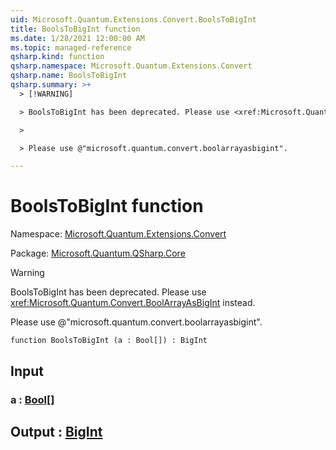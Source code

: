 ```yaml
---
uid: Microsoft.Quantum.Extensions.Convert.BoolsToBigInt
title: BoolsToBigInt function
ms.date: 1/28/2021 12:00:00 AM
ms.topic: managed-reference
qsharp.kind: function
qsharp.namespace: Microsoft.Quantum.Extensions.Convert
qsharp.name: BoolsToBigInt
qsharp.summary: >+
  > [!WARNING]

  > BoolsToBigInt has been deprecated. Please use <xref:Microsoft.Quantum.Convert.BoolArrayAsBigInt> instead.

  >

  > Please use @"microsoft.quantum.convert.boolarrayasbigint".

---
```


# BoolsToBigInt function

Namespace: [Microsoft.Quantum.Extensions.Convert](xref:Microsoft.Quantum.Extensions.Convert)

Package: [Microsoft.Quantum.QSharp.Core](https://nuget.org/packages/Microsoft.Quantum.QSharp.Core)


> [!WARNING]
> BoolsToBigInt has been deprecated. Please use <xref:Microsoft.Quantum.Convert.BoolArrayAsBigInt> instead.
>
> Please use @"microsoft.quantum.convert.boolarrayasbigint".



```qsharp
function BoolsToBigInt (a : Bool[]) : BigInt
```


## Input

### a : [Bool](xref:microsoft.quantum.lang-ref.bool)[]





## Output : [BigInt](xref:microsoft.quantum.lang-ref.bigint)

